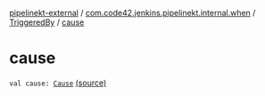 [pipelinekt-external](../../index.md) / [com.code42.jenkins.pipelinekt.internal.when](../index.md) / [TriggeredBy](index.md) / [cause](./cause.md)

# cause

`val cause: `[`Cause`](../../com.code42.jenkins.pipelinekt.core/-cause/index.md) [(source)](https://github.com/code42/pipelinekt/tree/master/internal/src/main/kotlin/com/code42/jenkins/pipelinekt/internal/when/TriggeredBy.kt#L7)